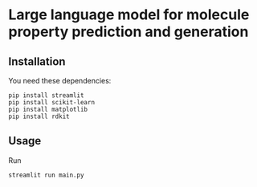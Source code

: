 # Large language model for molecule property prediction and generation

## Installation
You need these dependencies:
```console
pip install streamlit
pip install scikit-learn
pip install matplotlib
pip install rdkit
```

## Usage
Run
```console
streamlit run main.py
```

